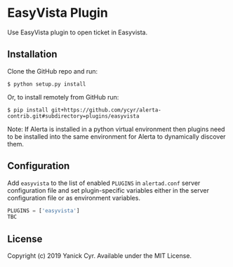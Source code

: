 EasyVista Plugin
============

Use EasyVista plugin to open ticket in Easyvista.



Installation
------------

Clone the GitHub repo and run:

    $ python setup.py install

Or, to install remotely from GitHub run:

    $ pip install git+https://github.com/ycyr/alerta-contrib.git#subdirectory=plugins/easyvista

Note: If Alerta is installed in a python virtual environment then plugins
need to be installed into the same environment for Alerta to dynamically
discover them.

Configuration
-------------

Add `easyvista` to the list of enabled `PLUGINS` in `alertad.conf` server
configuration file and set plugin-specific variables either in the
server configuration file or as environment variables.

```python
PLUGINS = ['easyvista']
TBC
```


License
-------

Copyright (c) 2019 Yanick Cyr. Available under the MIT License.

